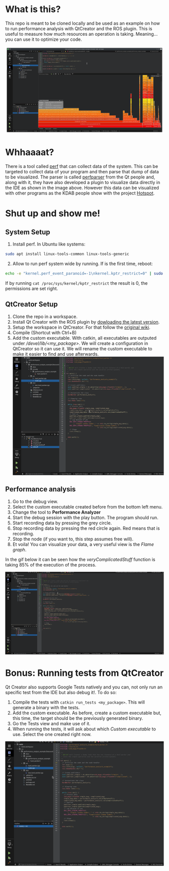 # What is this?
This repo is meant to be cloned locally and be used as an example on how to run performance analysis with QtCreator and the ROS plugin. This is useful to measure how much resources an operation is taking. Meaning... you can use it to optimize your code.

![alt text](docs/resources/flame_graph.png "Flame graph")

# Whhaaaat?
There is a tool called [perf](https://en.wikipedia.org/wiki/Perf_(Linux)) that can collect data of the system. This can be targeted to collect data of your program and then parse that dump of data to be visualized. The parser is called [perfparser](https://code.qt.io/cgit/qt-creator/perfparser.git/tree/) from the Qt people and, along with it, they have also developed a plugin to visualize data directly in the IDE as shown in the image above. However this data can be visualized with other programs as the KDAB people show with the project [Hotspot](https://github.com/KDAB/hotspot).

# Shut up and show me!
## System Setup
1. Install perf. In Ubuntu like systems:
```bash
sudo apt install linux-tools-common linux-tools-generic
```
2. Allow to run perf system wide by running. If is the first time, reboot:
```bash
echo -e "kernel.perf_event_paranoid=-1\nkernel.kptr_restrict=0" | sudo tee /etc/sysctl.d/10-perf.conf
```
If by running `cat /proc/sys/kernel/kptr_restrict` the result is 0, the permissions are set right.


## QtCreator Setup
1. Clone the repo in a workspace.
2. Install Qt Creator with the ROS plugin by [dowloading the latest version](https://github.com/ros-industrial/ros_qtc_plugin/releases).
3. Setup the workspace in QtCreator. For that follow the [original wiki](https://ros-qtc-plugin.readthedocs.io/en/latest/).
4. Compile (Shortcut with Ctrl+B)
5. Add the custom executable. With catkin, all executables are outputed under *<workspace>/devel/lib/<my_package>*. We will create a configuration in QtCreator so it can use it. We will rename the custom executable to make it easier to find and use afterwards.
![alt text](docs/resources/custom_executable.gif "Custom executable")

## Performance analysis
1. Go to the debug view.
2. Select the custom executable created before from the bottom left menu.
3. Change the tool to **Performance Analyzer**
4. Start the debug session with the play button. The program should run.
5. Start recording data by pressing the grey circle.
6. Stop recording data by pressing the red circle again. Red means that is recording.
7. Stop the node (if you want to, this step assumes free will).
8. Et voila! You can visualize your data, a very useful view is the *Flame graph*.

In the gif below it can be seen how the *veryComplicatedStuff* function is taking 85% of the execution of the process.

![alt text](docs/resources/performance_analysis.gif "Performance analysis")

# Bonus: Running tests from QtCreator
Qt Creator also supports Google Tests natively and you can, not only run an specific test from the IDE but also debug it!. To do so:

1. Compile the tests with `catkin run_tests <my_package>`. This will generate a binary with the tests.
2. Add the custom executable. As before, create a custom executable but, this time, the target should be the previously generated binary.
3. Go the Tests view and make use of it.
4. When running the tests, it will ask about which *Custom executable* to use. Select the one created right now.

![alt text](docs/resources/tests.gif "Tests")
